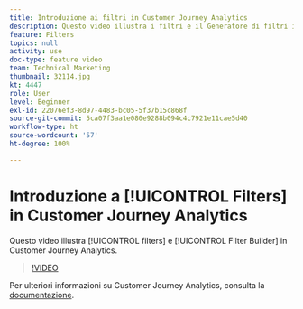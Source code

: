 ```yaml
---
title: Introduzione ai filtri in Customer Journey Analytics
description: Questo video illustra i filtri e il Generatore di filtri in Adobe Customer Journey Analytics.
feature: Filters
topics: null
activity: use
doc-type: feature video
team: Technical Marketing
thumbnail: 32114.jpg
kt: 4447
role: User
level: Beginner
exl-id: 22076ef3-8d97-4483-bc05-5f37b15c868f
source-git-commit: 5ca07f3aa1e080e9288b094c4c7921e11cae5d40
workflow-type: ht
source-wordcount: '57'
ht-degree: 100%

---
```


# Introduzione a [!UICONTROL Filters] in Customer Journey Analytics

Questo video illustra [!UICONTROL filters] e [!UICONTROL Filter Builder] in Customer Journey Analytics.

>[!VIDEO](https://video.tv.adobe.com/v/32114/?quality=12)

Per ulteriori informazioni su Customer Journey Analytics, consulta la [documentazione](https://experienceleague.adobe.com/docs/analytics-platform/using/cja-landing.html?lang=it).
